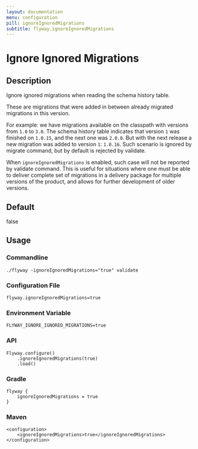```yaml
---
layout: documentation
menu: configuration
pill: ignoreIgnoredMigrations
subtitle: flyway.ignoreIgnoredMigrations
---
```


# Ignore Ignored Migrations

## Description
Ignore ignored migrations when reading the schema history table. 

These are migrations that were added in between already migrated migrations in this version. 

For example: we have migrations available on the classpath with versions from `1.0` to `3.0`. The schema history table indicates that version `1` was finished on `1.0.15`, and the next one was `2.0.0`. But with the next release a new migration was added to version `1`: `1.0.16`. Such scenario is ignored by migrate command, but by default is rejected by validate. 

When `ignoreIgnoredMigrations` is enabled, such case will not be reported by validate command. This is useful for situations where one must be able to deliver complete set of migrations in a delivery package for multiple versions of the product, and allows for further development of older versions.

## Default
false

## Usage

### Commandline
```
./flyway -ignoreIgnoredMigrations="true" validate
```

### Configuration File
```
flyway.ignoreIgnoredMigrations=true
```

### Environment Variable
```
FLYWAY_IGNORE_IGNORED_MIGRATIONS=true
```

### API
```
Flyway.configure()
    .ignoreIgnoredMigrations(true)
    .load()
```

### Gradle
```
flyway {
    ignoreIgnoredMigrations = true
}
```

### Maven
```
<configuration>
    <ignoreIgnoredMigrations>true</ignoreIgnoredMigrations>
</configuration>
```